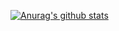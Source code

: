 [![Anurag's github stats](https://github-readme-stats.vercel.app/api?username={uri_010}&show_icons=true&theme={dracula})](https://github.com/{username}/github-readme-stats)
